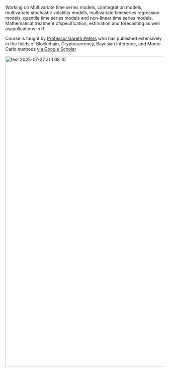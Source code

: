 Working on Multivariate time series models, cointegration models, multivariate stochastic volatility models, multivariate timeseries regression models, quantile time series models and non-linear time series models. Mathematical treatment ofspecification, estimation and forecasting as well asapplications in R.

Course is taught by [Professor Gareth Peters](https://en.wikipedia.org/wiki/Gareth_W._Peters) who has published extensively in the fields of Blockchain, Cryptocurrency, Bayesian Inference, and Monte Carlo methods [via Google Scholar](https://scholar.google.co.jp/citations?user=lsb_nJoAAAAJ&hl=en)



<img width="1798" height="988" alt="test 2025-07-27 at 1 08 10" src="https://github.com/user-attachments/assets/6b6d303b-c116-4a0e-910b-70f9b2a15013" />
